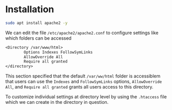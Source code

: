 # Installation
```bash
sudo apt install apache2 -y
```
We can edit the file `/etc/apache2/apache2.conf` to configure settings like which folders can be accessed

```txt
<Directory /var/www/html>
        Options Indexes FollowSymLinks
        AllowOverride All
        Require all granted
</directory>
```
This section specified that the default `/var/ww/html` folder is accessiblem that users can use the `Indexes` and `FollowSymLinks` options, `AllowOverride All`, and `Require all granted` grants all users access to this directory.

To customize individual settings at directory level by using the `.htaccess` file which we can create in the directory in question.
